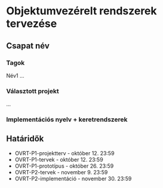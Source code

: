 # Objektumvezérelt rendszerek tervezése

## Csapat név

### Tagok
Név1
...

### Választott projekt
...

### Implementációs nyelv + keretrendszerek

## Határidők
* OVRT-P1-projektterv - október 12. 23:59
* OVRT-P1-tervek - október 12. 23:59
* OVRT-P1-prototípus - október 26. 23:59
* OVRT-P2-tervek - november 9. 23:59
* OVRT-P2-implementáció - november 30. 23:59
